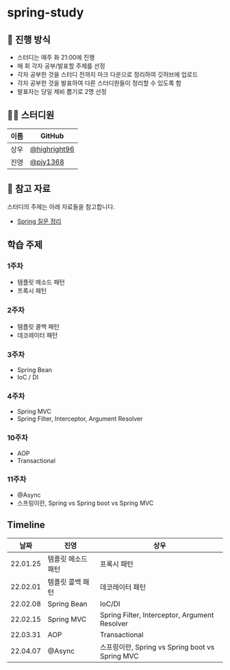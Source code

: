 # spring-study
## 🌳 진행 방식  
- 스터디는 매주 화 21:00에 진행  
- 매 회 각자 공부/발표할 주제를 선정
- 각자 공부한 것을 스터디 전까지 마크 다운으로 정리하여 깃허브에 업로드  
- 각자 공부한 것을 발표하여 다른 스터디원들이 정리할 수 있도록 함  
- 발표자는 당일 제비 뽑기로 2명 선정

## 👨‍💻  스터디원
| 이름   | GitHub                                         |
| ---- | ---------------------------------------------- |
| 상우 | [@highright96](https://github.com/highright96)|
| 진영 | [@pjy1368](https://github.com/pjy1368) |

## 📌 참고 자료
스터디의 주제는 아래 자료들을 참고합니다.
- [Spring 질문 정리](https://www.notion.so/Spring-f3307e6f46ef4fe5a592a0c5e23e640f)

## 학습 주제

### 1주차
* 템플릿 메소드 패턴
* 프록시 패턴

### 2주차
* 템플릿 콜백 패턴
* 데코레이터 패턴

### 3주차
* Spring Bean
* IoC / DI

### 4주차
* Spring MVC
* Spring Filter, Interceptor, Argument Resolver

### 10주차
* AOP
* Transactional

### 11주차
* @Async
* 스프링이란, Spring vs Spring boot vs Spring MVC

## Timeline
| 날짜 | 진영 | 상우 |
|--|--|--|
| 22.01.25 | 템플릿 메소드 패턴 | 프록시 패턴 |
| 22.02.01 | 템플릿 콜백 패턴 | 데코레이터 패턴 |
| 22.02.08 | Spring Bean | IoC/DI |
| 22.02.15 | Spring MVC | Spring Filter, Interceptor, Argument Resolver |
| 22.03.31 | AOP | Transactional |
| 22.04.07 | @Async | 스프링이란, Spring vs Spring boot vs Spring MVC |
